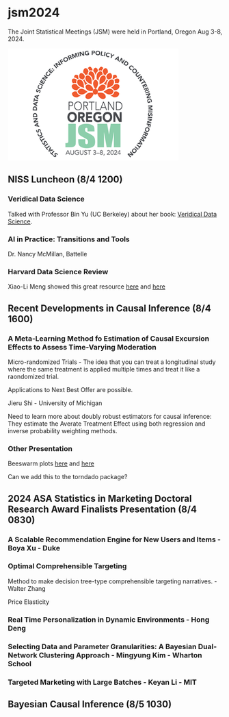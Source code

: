# jsm2024

The Joint Statistical Meetings (JSM) were held in Portland, Oregon Aug 3-8, 2024.

![JSM Logo](img/jsm_2024_logo.png)

## NISS Luncheon (8/4 1200)

### Veridical Data Science

Talked with Professor Bin Yu (UC Berkeley) about her book: [Veridical Data Science](https://vdsbook.com/).

### AI in Practice:  Transitions and Tools

Dr. Nancy McMillan, Battelle

### Harvard Data Science Review

Xiao-Li Meng showed this great resource [here](https://hdsr.mitpress.mit.edu/) and [here](https://datascience.harvard.edu/)

## Recent Developments in Causal Inference (8/4 1600)

### A Meta-Learning Method fo Estimation of Causal Excursion Effects to Assess Time-Varying Moderation

Micro-randomized Trials - The idea that you can treat a longitudinal study where the same treatment is applied multiple times and treat it like a raondomized trial.

Applications to Next Best Offer are possible.

Jieru Shi - University of Michigan

Need to learn more about doubly robust estimators for causal inference:  They estimate the Averate Treatment Effect using both regression and inverse probability weighting methods.

### Other Presentation

Beeswarm plots [here](https://r-graph-gallery.com/beeswarm.html) and [here](https://shap.readthedocs.io/en/latest/example_notebooks/api_examples/plots/beeswarm.html)

Can we add this to the torndado package?

## 2024 ASA Statistics in Marketing Doctoral Research Award Finalists Presentation (8/4 0830)

### A Scalable Recommendation Engine for New Users and Items - Boya Xu - Duke

### Optimal Comprehensible Targeting

Method to make decision tree-type comprehensible targeting narratives.  - Walter Zhang

Price Elasticity

### Real Time Personalization in Dynamic Environments - Hong Deng

### Selecting Data and Parameter Granularities:  A Bayesian Dual-Network Clustering Approach - Mingyung Kim - Wharton School

### Targeted Marketing with Large Batches - Keyan Li - MIT

## Bayesian Causal Inference (8/5 1030)



